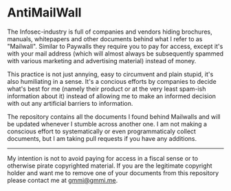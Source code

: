 # AntiMailWall

The Infosec-industry is full of companies and vendors hiding brochures, manuals, whitepapers and other documents behind what I refer to as "Mailwall". Similar to Paywalls they require you to pay for access, except it's with your mail address (which will almost always be subsequently spammed with various marketing and advertising material) instead of money.

This practice is not just annying, easy to circumvent and plain stupid, it's also humiliating in a sense. It's a concious efforts by companies to decide what's best for me (namely their product or at the very least spam-ish information about it) instead of allowing me to make an informed decision with out any artificial barriers to information.

The repository contains all the documents I found behind Mailwalls and will be updated whenever I stumble across another one. I am not making a conscious effort to systematically or even programmaticaly collect documents, but I am taking pull requests if you have any additions.

---

My intention is not to avoid paying for access in a fiscal sense or to otherwise pirate copyrighted material. If you are the legitimate copyright holder and want me to remove one of your documents from this repository please contact me at [gmmi@gmmi.me](mailto:gmmi@gmmi.me).
